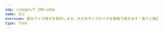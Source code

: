 ```yaml
---
img: /images/f_109.webp
name: 5C2
overview: 屋台でイカ焼きを提供します。大きめサイズのイカを鉄板で焼きます！香りと絶品の味をお楽しみください。
type: food
---
```

